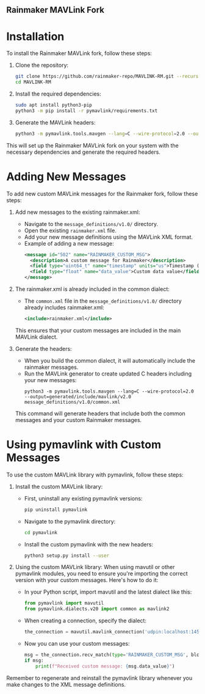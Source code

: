 ## Rainmaker MAVLink Fork

# Installation

To install the Rainmaker MAVLink fork, follow these steps:

1. Clone the repository:
   ```bash
   git clone https://github.com/rainmaker-repo/MAVLINK-RM.git --recursive
   cd MAVLINK-RM
   ```

2. Install the required dependencies:
   ```bash
   sudo apt install python3-pip
   python3 -m pip install -r pymavlink/requirements.txt
   ```

3. Generate the MAVLink headers:
   ```bash
   python3 -m pymavlink.tools.mavgen --lang=C --wire-protocol=2.0 --output=generated/include/mavlink/v2.0 message_definitions/v1.0/common.xml
   ```

This will set up the Rainmaker MAVLink fork on your system with the necessary dependencies and generate the required headers.

# Adding New Messages
To add new custom MAVLink messages for the Rainmaker fork, follow these steps:

1. Add new messages to the existing rainmaker.xml:
   - Navigate to the `message_definitions/v1.0/` directory.
   - Open the existing `rainmaker.xml` file.
   - Add your new message definitions using the MAVLink XML format.
   - Example of adding a new message:
     ```xml
     <message id="502" name="RAINMAKER_CUSTOM_MSG">
       <description>A custom message for Rainmaker</description>
       <field type="uint64_t" name="timestamp" units="us">Timestamp (microseconds since system boot)</field>
       <field type="float" name="data_value">Custom data value</field>
     </message>
     ```

2. The rainmaker.xml is already included in the common dialect:
   - The `common.xml` file in the `message_definitions/v1.0/` directory already includes rainmaker.xml:
     ```xml
     <include>rainmaker.xml</include>
     ```
   This ensures that your custom messages are included in the main MAVLink dialect.

3. Generate the headers:
   - When you build the common dialect, it will automatically include the rainmaker messages.
   - Run the MAVLink generator to create updated C headers including your new messages:
     ```
     python3 -m pymavlink.tools.mavgen --lang=C --wire-protocol=2.0 --output=generated/include/mavlink/v2.0 message_definitions/v1.0/common.xml
     ```
   This command will generate headers that include both the common messages and your custom Rainmaker messages.

# Using pymavlink with Custom Messages

To use the custom MAVLink library with pymavlink, follow these steps:

1. Install the custom MAVLink library:
   - First, uninstall any existing pymavlink versions:
     ```bash
     pip uninstall pymavlink
     ```
   - Navigate to the pymavlink directory:
     ```bash
     cd pymavlink
     ```
   - Install the custom pymavlink with the new headers:
     ```bash
     python3 setup.py install --user
     ```

2. Using the custom MAVLink library:
   When using mavutil or other pymavlink modules, you need to ensure you're importing the correct version with your custom messages. Here's how to do it:

   - In your Python script, import mavutil and the latest dialect like this:
     ```python
     from pymavlink import mavutil
     from pymavlink.dialects.v20 import common as mavlink2
     ```
   - When creating a connection, specify the dialect:
     ```python
     the_connection = mavutil.mavlink_connection('udpin:localhost:14540', ...)
     ```
   - Now you can use your custom messages:
     ```python
     msg = the_connection.recv_match(type='RAINMAKER_CUSTOM_MSG', blocking=True)
     if msg:
         print(f"Received custom message: {msg.data_value}")
     ```

Remember to regenerate and reinstall the pymavlink library whenever you make changes to the XML message definitions.
